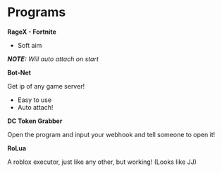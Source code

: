 # Programs

**RageX - Fortnite**

* Soft aim

***NOTE:*** *Will auto attach on start*

**Bot-Net**

Get ip of any game server!

* Easy to use
* Auto attach!

**DC Token Grabber**

Open the program and input your webhook and tell someone to open it!

**RoLua**

A roblox executor, just like any other, but working! (Looks like JJ)
